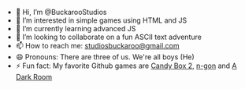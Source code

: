 - 👋 Hi, I’m @BuckarooStudios
- 👀 I’m interested in simple games using HTML and JS
- 🌱 I’m currently learning advanced JS
- 💞️ I’m looking to collaborate on a fun ASCII text adventure
- 📫 How to reach me: studiosbuckaroo@gmail.com
- 😄 Pronouns: There are three of us. We're all boys (He)
- ⚡ Fun fact: My favorite Github games are <a href="https://candybox2.github.io">Candy Box 2</a>, <a href="https://landgreen.github.io/sidescroller/index.html">n-gon</a> and <a href="https://adarkroom.doublespeakgames.com/">A Dark Room</a>

